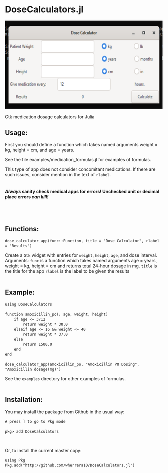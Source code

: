 # DoseCalculators.jl

<img src="https://github.com/wherrera10/DoseCalculators.jl/blob/main/docs/src/gtk.png">

Gtk medication dosage calculators for Julia

## Usage:

First you should define a function which takes named  arguments weight = kg, height = cm, and age = years.

See the file examples/medication_formulas.jl for examples of formulas. 

This type of app does not consider concomitant medications. If there are such issues, consider mention in the text of `rlabel`.
<br /><br />

#### <em>Always</em> sanity check medical apps for errors! Unchecked unit or decimal place errors <em>can kill!</em>

<br /><br />

## Functions:
  
    dose_calculator_app(func::Function, title = "Dose Calculator", rlabel = "Results")

Create a `Gtk` widget with entries for `weight`, `height`, `age`, and dose interval.
Arguments:
`func` is a function which takes named arguments age = years, weight =  kg, height = cm and returns total 24-hour dosage in mg.
`title` is the title for the app
`rlabel` is the label to be given the results
<br /><br />

## Example:
     
    using DoseCalculators
     
    function amoxicillin_po(; age, weight, height)
        if age <= 3/12
            return weight * 30.0
        elseif age <= 16 && weight <= 40
            return weight * 37.0
        else
            return 1500.0
        end
    end
     
    dose_calculator_app(amoxicillin_po, "Amoxicillin PO Dosing", "Amoxicillin dosage(mg)")
                                       
See the `examples` directory for other examples of formulas.
<br /><br />
  
  
## Installation:
                                   
You may install the package from Github in the usual way:
<br />

    # press ] to go to Pkg mode
  
    pkg> add DoseCalculators
      
 <br />
  
 Or, to install the current master copy:
    
    using Pkg
    Pkg.add("http://github.com/wherrera10/DoseCalculators.jl")                          
  
 <br /> 
 
